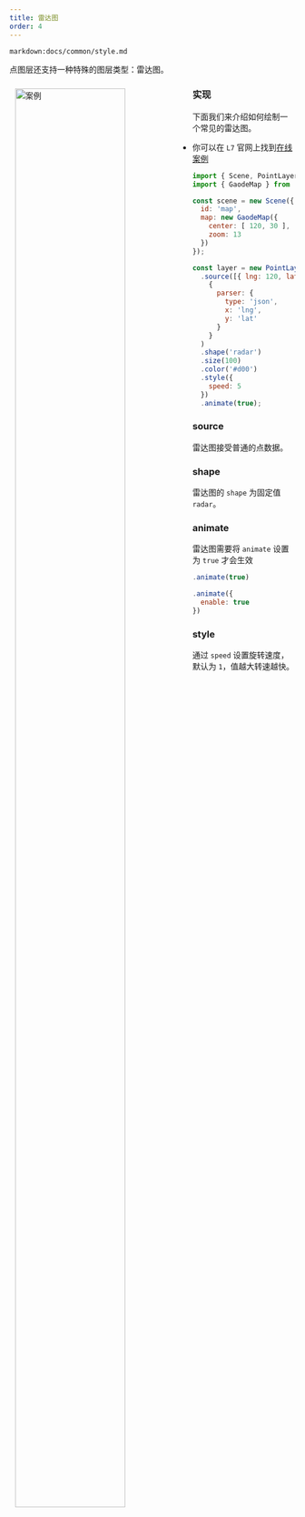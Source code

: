 ```yaml
---
title: 雷达图
order: 4
---
```

`markdown:docs/common/style.md`

点图层还支持一种特殊的图层类型：雷达图。

<div>
  <div style="width:60%;float:left; margin: 10px;">
    <img  width="80%" alt="案例" src='https://gw.alipayobjects.com/mdn/rms_816329/afts/img/A*YJmVRpmW7FEAAAAAAAAAAAAAARQnAQ'>
  </div>
</div>

### 实现

下面我们来介绍如何绘制一个常见的雷达图。

- 你可以在 `L7` 官网上找到[在线案例](/zh/examples/point/scatter#radarPoint)

```javascript
import { Scene, PointLayer } from '@antv/l7';
import { GaodeMap } from '@antv/l7-maps';

const scene = new Scene({
  id: 'map',
  map: new GaodeMap({
    center: [ 120, 30 ],
    zoom: 13
  })
});

const layer = new PointLayer()
  .source([{ lng: 120, lat: 30 } ],
    {
      parser: {
        type: 'json',
        x: 'lng',
        y: 'lat'
      }
    }
  )
  .shape('radar')
  .size(100)
  .color('#d00')
  .style({
    speed: 5
  })
  .animate(true);
```

### source

雷达图接受普通的点数据。
### shape

雷达图的 `shape` 为固定值 `radar`。

### animate

雷达图需要将 `animate` 设置为 `true` 才会生效

```javascript
.animate(true)

.animate({
  enable: true
})
```
### style

通过 `speed` 设置旋转速度，默认为 `1`，值越大转速越快。